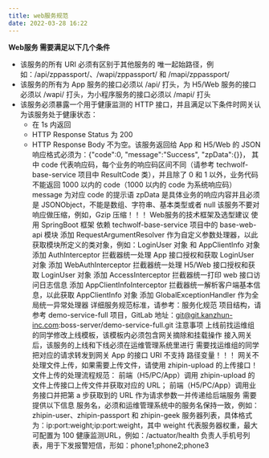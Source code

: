```yaml
---
title: web服务规范
date: 2022-03-28 16:22
---
```

**Web服务 需要满足以下几个条件**
- 该服务的所有 URI 必须有区别于其他服务的 唯一起始路径，例如：/api/zppassport/、/wapi/zppassport/ 和 /mapi/zppassport/ 
- 该服务的所有为 App 服务的接口必须以 /api/ 打头，为 H5/Web 服务的接口必须以 /wapi/ 打头，为小程序服务的接口必须以 /mapi/ 打头
- 该服务必须暴露一个用于健康监测的 HTTP 接口，并且满足以下条件时网关认为该服务处于健康状态：
    - 在 1s 内返回
    - HTTP Response Status 为 200
    - HTTP Response Body 不为空。该服务返回给 App 和 H5/Web 的 JSON 响应格式必须为：{"code":0, "message":"Success", "zpData":{}}， 其中
code 代表响应码，每个业务的响应码区间不同（请参考 techwolf-base-service 项目中 ResultCode 类），并且除了 0 和 1 以外，业务代码不能返回 1000 以内的 code（1000 以内的 code 为系统响应码）
message 为对应 code 的提示语
zpData 是具体业务的响应内容并且必须是 JSONObject，不能是数组、字符串、基本类型或者 null
该服务不要对响应做压缩，例如，Gzip 压缩！！！
Web服务的技术框架及选型建议
使用 SpringBoot 框架
依赖 techwolf-base-service 项目中的 base-web-api 模块
添加  RequestArgumentResolver 作为自定义参数处理器，以此获取模块所定义的类对象，例如：LoginUser 对象 和 AppClientInfo 对象
添加 AuthInterceptor 拦截器统一处理 App 接口授权和获取 LoginUser 对象
添加 WebAuthInterceptor 拦截器统一处理 H5/Web 接口授权和获取 LoginUser 对象
添加  AccessInterceptor 拦截器统一打印 web 接口访问日志信息
添加 AppClientInfoInterceptor 拦截器统一解析客户端基本信息，以此获取 AppClientInfo 对象
添加 GlobalExceptionHandler 作为全局统一异常处理器
详细服务规范标准，请参考：服务化规范
项目结构，请参考 demo-service-full 项目，GitLab 地址：git@git.kanzhun-inc.com:boss-server/demo-service-full.git
注意事项
上线前找运维组的同学修改上线模板，该模板内必须包含网关摘除和挂载操作
接入网关后，该服务的上线和下线必须在运维管理系统里进行
需要找运维组的同学把对应的请求转发到网关
App 的接口 URI 不支持 路径变量！！！
网关不处理文件上传，如果需要上传文件，请使用 zhipin-upload 的上传接口！文件上传的处理流程规范：
前端（H5/PC/App）调用 zhipin-upload 的文件上传接口上传文件并获取对应的 URL；
前端（H5/PC/App）调用业务接口并把第 a 步获取到的 URL 作为请求参数一并传递给后端服务
需要提供以下信息
服务名，必须和运维管理系统中的服务名保持一致，例如：zhipin-user、zhipin-passport 和 zhipin-geek
服务器列表，具体格式为：ip:port:weight;ip:port:weight，其中 weight 代表服务器权重，最大可配置为 100
健康监测URL，例如：/actuator/health
负责人手机号列表，用于下发报警短信，形如：phone1;phone2;phone3